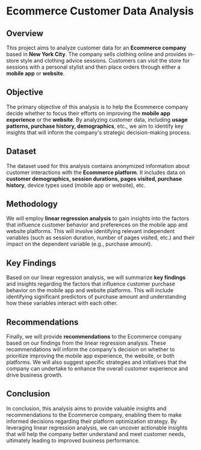 # Ecommerce Customer Data Analysis

## Overview
This project aims to analyze customer data for an **Ecommerce company** based in **New York City**. The company sells clothing online and provides in-store style and clothing advice sessions. Customers can visit the store for sessions with a personal stylist and then place orders through either a **mobile app** or **website**.

## Objective
The primary objective of this analysis is to help the Ecommerce company decide whether to focus their efforts on improving the **mobile app experience** or the **website**. By analyzing customer data, including **usage patterns, purchase history, demographics**, etc., we aim to identify key insights that will inform the company's strategic decision-making process.

## Dataset
The dataset used for this analysis contains anonymized information about customer interactions with the **Ecommerce platform**. It includes data on **customer demographics, session durations, pages visited, purchase history**, device types used (mobile app or website), etc.

## Methodology
We will employ **linear regression analysis** to gain insights into the factors that influence customer behavior and preferences on the mobile app and website platforms. This will involve identifying relevant independent variables (such as session duration, number of pages visited, etc.) and their impact on the dependent variable (e.g., purchase amount).

## Key Findings
Based on our linear regression analysis, we will summarize **key findings** and insights regarding the factors that influence customer purchase behavior on the mobile app and website platforms. This will include identifying significant predictors of purchase amount and understanding how these variables interact with each other.

## Recommendations
Finally, we will provide **recommendations** to the Ecommerce company based on our findings from the linear regression analysis. These recommendations will inform the company's decision on whether to prioritize improving the mobile app experience, the website, or both platforms. We will also suggest specific strategies and initiatives that the company can undertake to enhance the overall customer experience and drive business growth.

## Conclusion
In conclusion, this analysis aims to provide valuable insights and recommendations to the Ecommerce company, enabling them to make informed decisions regarding their platform optimization strategy. By leveraging linear regression analysis, we can uncover actionable insights that will help the company better understand and meet customer needs, ultimately leading to improved business performance.

